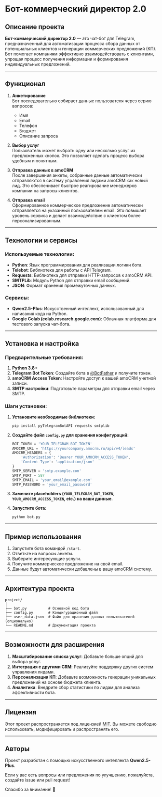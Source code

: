 # Бот-коммерческий директор 2.0

## Описание проекта

**Бот-коммерческий директор 2.0** — это чат-бот для Telegram, предназначенный для автоматизации процесса сбора данных от потенциальных клиентов и генерации коммерческих предложений (КП). Бот помогает компаниям эффективно взаимодействовать с клиентами, упрощая процесс получения информации и формирования индивидуальных предложений.

---

## Функционал

1. **Анкетирование**  
   Бот последовательно собирает данные пользователя через серию вопросов:
   - Имя
   - Email
   - Телефон
   - Бюджет
   - Описание запроса

2. **Выбор услуг**  
   Пользователь может выбрать одну или несколько услуг из предложенных кнопок. Это позволяет сделать процесс выбора удобным и понятным.

3. **Отправка данных в amoCRM**  
   После завершения анкеты, собранные данные автоматически отправляются в систему управления лидами amoCRM как новый лид. Это обеспечивает быстрое реагирование менеджеров компании на запросы клиентов.

4. **Отправка email**  
   Сформированное коммерческое предложение автоматически отправляется на указанный пользователем email. Это повышает уровень сервиса и делает взаимодействие с клиентом более персонализированным.

---

## Технологии и сервисы

### Используемые технологии:

- **Python**: Язык программирования для реализации логики бота.
- **Telebot**: Библиотека для работы с API Telegram.
- **Requests**: Библиотека для отправки HTTP-запросов к amoCRM API.
- **SMTPLib**: Модуль Python для отправки email сообщений.
- **JSON**: Формат хранения промежуточных данных.

### Сервисы:

- **Qwen2.5-Plus**: Искусственный интеллект, использованный для написания кода на Python.
- **Google Colab (colab.research.google.com)**: Облачная платформа для тестового запуска чат-бота.

---

## Установка и настройка

### Предварительные требования:

1. **Python 3.8+**
2. **Telegram Bot Token**: Создайте бота в [@BotFather](https://t.me/BotFather) и получите токен.
3. **amoCRM Access Token**: Настройте доступ к вашей amoCRM учетной записи.
4. **SMTP настройки**: Подготовьте параметры для отправки email через SMTP.

### Шаги установки:

1. **Установите необходимые библиотеки:**

   ```bash
   pip install pyTelegramBotAPI requests smtplib
   ```

2. **Создайте файл `config.py` для хранения конфигураций:**

   ```python
   BOT_TOKEN = 'YOUR_TELEGRAM_BOT_TOKEN'
   AMOCRM_URL = 'https://yourcompany.amocrm.ru/api/v4/leads'
   AMOCRM_HEADERS = {
       'Authorization': 'Bearer YOUR_AMOCRM_ACCESS_TOKEN',
       'Content-Type': 'application/json'
   }
   SMTP_SERVER = 'smtp.example.com'
   SMTP_PORT = 587
   SMTP_EMAIL = 'your_email@example.com'
   SMTP_PASSWORD = 'your_email_password'
   ```

3. **Замените placeholders (`YOUR_TELEGRAM_BOT_TOKEN`, `YOUR_AMOCRM_ACCESS_TOKEN`, etc.) на ваши данные.**

4. **Запустите бота:**

   ```bash
   python bot.py
   ```

---

## Пример использования

1. Запустите бота командой `/start`.
2. Ответьте на вопросы анкеты.
3. Выберите интересующие услуги.
4. Получите коммерческое предложение на свой email.
5. Данные будут автоматически добавлены в вашу amoCRM систему.

---

## Архитектура проекта

```
project/
│
├── bot.py          # Основной код бота
├── config.py       # Конфигурационный файл
├── user_data.json  # Файл для хранения данных пользователей (опционально)
└── README.md       # Документация проекта
```

---

## Возможности для расширения

1. **Масштабирование списка услуг**: Добавьте больше опций для выбора услуг.
2. **Интеграция с другими CRM**: Реализуйте поддержку других систем управления лидами.
3. **Персонализация КП**: Добавьте возможность генерации уникальных предложений на основе бюджета клиента.
4. **Аналитика**: Внедрите сбор статистики по лидам для анализа эффективности бота.

---

## Лицензия

Этот проект распространяется под лицензией [MIT](LICENSE). Вы можете свободно использовать, модифицировать и распространять его.

---

## Авторы

Проект разработан с помощью искусственного интеллекта **Qwen2.5-Plus**.  

Если у вас есть вопросы или предложения по улучшению, пожалуйста, создайте issue или pull request!  

Спасибо за внимание! 🚀
